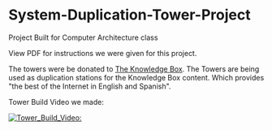 # System-Duplication-Tower-Project
Project Built for Computer Architecture class

View PDF for instructions we were given for this project.


The towers were be donated to [The Knowledge Box](theknowledgebox.info). The Towers are being used as duplication stations for the
Knowledge Box content. Which provides "the best of the Internet in English and Spanish". 

Tower Build Video we made:

[![Tower_Build_Video:](https://img.youtube.com/vi/TSE_Lp63H7c/0.jpg)](https://www.youtube.com/watch?v=TSE_Lp63H7c)

